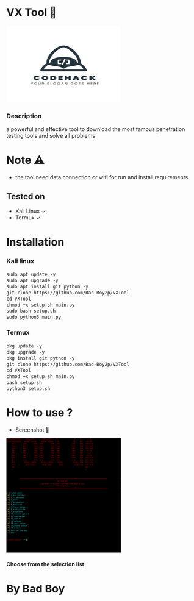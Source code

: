 # VX Tool 🦂

<img src="config/github/logo.jpg" alt="logo" width="300px" height="200px">


### Description

a powerful and effective tool to download the most famous penetration testing tools and solve all problems

# Note ⚠️
+ the tool need data connection or wifi for run and install requirements 

## Tested on 
+ Kali Linux ✓
+ Termux ✓

# Installation

### Kali linux 

```
sudo apt update -y
sudo apt upgrade -y
sudo apt install git python -y
git clone https://github.com/Bad-Boy2p/VXTool
cd VXTool
chmod +x setup.sh main.py
sudo bash setup.sh
sudo python3 main.py
```
### Termux

```
pkg update -y
pkg upgrade -y
pkg install git python -y
git clone https://github.com/Bad-Boy2p/VXTool
cd VXTool
chmod +x setup.sh main.py
bash setup.sh
python3 setup.sh
```
# How to use ?

+ Screenshot 📸
 <img src="config/github/Screenshot.png" alt="Screenshot" width="300px" height="300px">

#### Choose from the selection list

# By Bad Boy 

